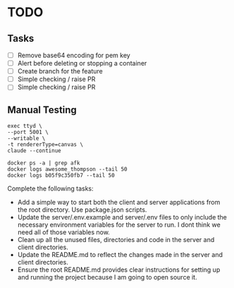 # TODO

## Tasks

- [ ] Remove base64 encoding for pem key
- [ ] Alert before deleting or stopping a container
- [ ] Create branch for the feature
- [ ] Simple checking / raise PR
- [ ] Simple checking / raise PR

## Manual Testing
```shell
exec ttyd \
--port 5001 \
--writable \
-t rendererType=canvas \
claude --continue
```

```shell
docker ps -a | grep afk
docker logs awesome_thompson --tail 50
docker logs b05f9c350fb7 --tail 50
```


Complete the following tasks:
- Add a simple way to start both the client and server applications from the root directory. Use package.json scripts.
- Update the server/.env.example and server/.env files to only include the necessary environment variables for the 
  server to run. I dont think we need all of those variables now.
- Clean up all the unused files, directories and code in the server and client directories.
- Update the README.md to reflect the changes made in the server and client directories.
- Ensure the root README.md provides clear instructions for setting up and running the project because I am going to 
  open source it.